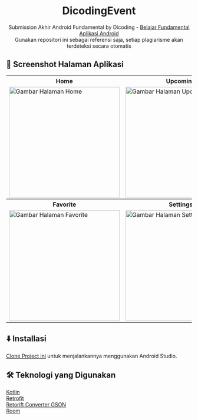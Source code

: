 <h1 align="center">DicodingEvent</h1>

<p align="center">Submission Akhir Android Fundamental by Dicoding - <a href="https://www.dicoding.com/academies/14">Belajar Fundamental Aplikasi Android</a>
  <br>
Gunakan repositori ini sebagai referensi saja, setiap plagiarisme akan terdeteksi secara otomatis</p>

## 📸 Screenshot Halaman Aplikasi
<table>
  <tr>
    <th>Home</th>
    <th>Upcoming</th>
    <th>Finished</th>
  </tr>
  <tr>
    <td><img src="https://github.com/user-attachments/assets/427b49fe-74ce-4e13-b07b-14ecf943a62d" alt="Gambar Halaman Home" width="300"></td>
    <td><img src="https://github.com/user-attachments/assets/679a03f9-b4a7-434c-809b-ed09cfa7fed6" alt="Gambar Halaman Upcoming" width="300"></td>
    <td><img src="https://github.com/user-attachments/assets/29f36d6c-9dd6-43ae-a035-bce020971dfc" alt="Gambar Halaman Finished" width="300"></td>
  </tr>
  <tr>
    <th>Favorite</th>
    <th>Settings</th>
    <th>Detail Event</th>
  </tr>
  <tr>
    <td><img src="https://github.com/user-attachments/assets/bb309a17-f4d5-424a-bebc-e1508b5af74e" alt="Gambar Halaman Favorite" width="300"></td>
    <td><img src="https://github.com/user-attachments/assets/83294ad3-8c01-4029-84cf-4429457b146b" alt="Gambar Halaman Settings" width="300"></td>
    <td><img src="https://github.com/user-attachments/assets/435beaa1-9611-40c9-b1aa-2fb88e3eaab2" alt="Gambar Halaman Detail" width="300"></td>
  </tr>
</table>

## ⬇️ Installasi
[Clone Project ini](https://github.com/ahmadr1d1/DicodingEvent.git) untuk menjalankannya menggunakan Android Studio.

## 🛠️ Teknologi yang Digunakan
[Kotlin](https://kotlinlang.org/)
<br>
[Retrofit](https://square.github.io/retrofit/)
<br>
[Retorift Converter GSON](https://central.sonatype.com/artifact/com.squareup.retrofit2/converter-gson/versions)
<br>
[Room](https://developer.android.com/jetpack/androidx/releases/room)
